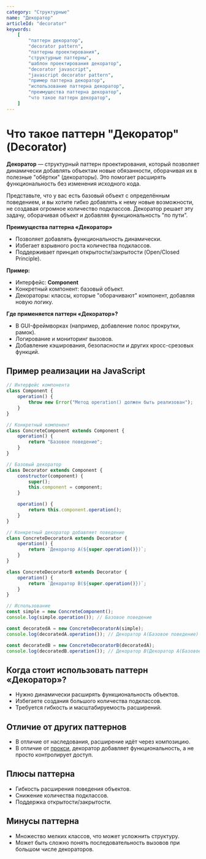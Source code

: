 ```yaml
---
category: "Структурные"
name: "Декоратор"
articleId: "decorator"
keywords:
    [
        "паттерн декоратор",
        "decorator pattern",
        "паттерны проектирования",
        "структурные паттерны",
        "шаблон проектирования декоратор",
        "decorator javascript",
        "javascript decorator pattern",
        "пример паттерна декоратор",
        "использование паттерна декоратор",
        "преимущества паттерна декоратор",
        "что такое паттерн декоратор",
    ]
---
```


# Что такое паттерн **"Декоратор" (Decorator)**

**Декоратор** — структурный паттерн проектирования, который позволяет динамически добавлять объектам новые обязанности, оборачивая их в полезные "обёртки" (декораторы). Это помогает расширять функциональность без изменения исходного кода.

Представьте, что у вас есть базовый объект с определённым поведением, и вы хотите гибко добавлять к нему новые возможности, не создавая огромное количество подклассов. Декоратор решает эту задачу, оборачивая объект и добавляя функциональность "по пути".

**Преимущества паттерна «Декоратор»**

- Позволяет добавлять функциональность динамически.
- Избегает взрывного роста количества подклассов.
- Поддерживает принцип открытости/закрытости (Open/Closed Principle).

**Пример:**

- Интерфейс: **Component**
- Конкретный компонент: базовый объект.
- Декораторы: классы, которые "оборачивают" компонент, добавляя новую логику.

**Где применяется паттерн «Декоратор»?**

- В GUI-фреймворках (например, добавление полос прокрутки, рамок).
- Логирование и мониторинг вызовов.
- Добавление кэширования, безопасности и других кросс-срезовых функций.

## Пример реализации на JavaScript

```javascript
// Интерфейс компонента
class Component {
    operation() {
        throw new Error("Метод operation() должен быть реализован");
    }
}

// Конкретный компонент
class ConcreteComponent extends Component {
    operation() {
        return "Базовое поведение";
    }
}

// Базовый декоратор
class Decorator extends Component {
    constructor(component) {
        super();
        this.component = component;
    }

    operation() {
        return this.component.operation();
    }
}

// Конкретный декоратор добавляет поведение
class ConcreteDecoratorA extends Decorator {
    operation() {
        return `Декоратор A(${super.operation()})`;
    }
}

class ConcreteDecoratorB extends Decorator {
    operation() {
        return `Декоратор B(${super.operation()})`;
    }
}

// Использование
const simple = new ConcreteComponent();
console.log(simple.operation()); // Базовое поведение

const decoratedA = new ConcreteDecoratorA(simple);
console.log(decoratedA.operation()); // Декоратор A(Базовое поведение)

const decoratedB = new ConcreteDecoratorB(decoratedA);
console.log(decoratedB.operation()); // Декоратор B(Декоратор A(Базовое поведение))
```

## Когда стоит использовать паттерн «Декоратор»?

- Нужно динамически расширять функциональность объектов.
- Избегаете создания большого количества подклассов.
- Требуется гибкость и масштабируемость расширений.

## Отличие от других паттернов

- В отличие от наследования, расширение идёт через композицию.
- В отличие от [прокси]({{proxy}}), декоратор добавляет функциональность, а не просто контролирует доступ.

## Плюсы паттерна

- Гибкость расширения поведения объектов.
- Снижение количества подклассов.
- Поддержка открытости/закрытости.

## Минусы паттерна

- Множество мелких классов, что может усложнить структуру.
- Может быть сложно понять последовательность вызовов при большом числе декораторов.
